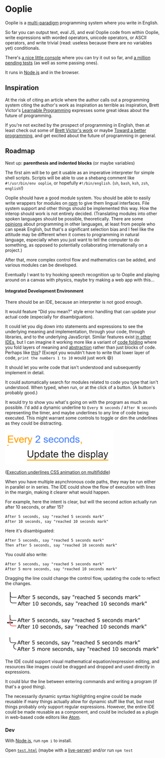 
# Ooplie

Ooplie is a [multi-paradigm][] programming system where you write in English.

<!-- An NLP system? https://en.wikipedia.org/wiki/Natural_language_programming seems to have a somewhat narrow definition, and https://en.wikipedia.org/wiki/Natural_language_processing is rather broad -->

So far you can output text, eval JS, and eval Ooplie code from within Ooplie,
write expressions with worded operators, unicode operators, or ASCII operators, and
write trivial (read: useless because there are no variables yet) conditionals.

There's [a nice little console][console] where you can try it out so far,
and [a million pending tests][tests] (as well as some passing ones).

It runs in [Node.js][] and in the browser.

## Inspiration

At the risk of citing an article where the author calls out a programming system citing the author's work as inspiration as terrible as inspiration,
Brett Victor's [Learnable Programming][] expresses some great ideas about the future of programming.

If you're not excited by the prospect of programming in English,
then at least check out some of [Brett Victor's work][]
or maybe [Toward a better programming][],
and get excited about the future of programming in general.

<!-- 
There's a project called [EVE][] that looks interesting.
I'll have to try [it](https://github.com/witheve/Eve) out and see what it's like.

Could gather some quotes here and relate them to the project:

#### Quotes

> I think the next big step in terms of removing incidental complexity in code will come from automatically managing time. The implications of which would be tremendous for our ability to cleanly express intent.

([Toward a better programming][])

Ooplie will have an expressive and rather comprehensive time module.
-->


## Roadmap

Next up: **parenthesis and indented blocks** (or maybe variables)

The first aim will be to get it usable as an imperative interpreter for simple shell scripts.
Scripts will be able to use a shebang comment like `#!/usr/bin/env ooplie`, or hopefully `#!/bin/english`. (`sh`, `bash`, `ksh`, `zsh`, `english`!)

Ooplie should have a good module system.
You should be able to easily write wrappers for modules on [npm][] to give them lingual interfaces.
File system support and other things should be implemented this way.
How the interop should work is not entirely decided.
(Translating modules into other spoken languages should be possible, theoretically.
There are some [opinions][Why are programming languages in English?] about programming in other languages, at least from people who can speak English,
but that's a significant selection bias and I feel like the attitude may be different when it comes to programming in natural language,
especially when you just want to tell the computer to do something,
as opposed to potentially collaborating internationally on a project.)

After that, more complex control flow and mathematics can be added,
and various modules can be developed.

Eventually I want to try hooking speech recognition up to Ooplie
and playing around on a canvas with physics,
maybe try making a web app with this...

#### Integrated Development Environment

There should be an IDE, because an interpreter is not good enough.

It would feature "Did you mean?" style error handling that can update your actual code (especially for disambiguation).

It could let you dig down into statements and expressions to see the underlying meaning and implementation, through your code, through libraries, and to the underlying JavaScript.
Similar features exist [in other IDEs][Peek Definition], but I can imagine it working more like a variant of [code folding][] where you fold layers of meaning and [abstraction][] rather than just blocks of code.
Perhaps like [this][IP levels of detail]?
(Except you wouldn't have to write that lower layer of code, `print the numbers 1 to 10` would just work :smile:)

It should let you write code that isn't understood
and subsequently implement in detail.

It could automatically search for modules related to code you type that isn't understood.
When typed, when run, or at the click of a button.
(A button's probably good.)

It would try to show you what's going on with the program as much as possible.
I'd add a dynamic underline to `Every N seconds` / `After N seconds` representing the timer, and maybe underlines to any line of code being executed.
This might warrant some controls to toggle or dim the underlines as they could be distracting.
<!-- I've never gotten [Light Table][]'s live connection features to work on a real project, but they look cool. -->

![Execution underlines](./execution-underlines.gif)

([Execution underlines CSS animation on multifiddle](http://multifiddle.ml/#execution-underlines))

When you have multiple asynchronous code paths,
they may be run either in parallel or in series.
The IDE could show the flow of execution with lines in the margin, making it clearer what would happen.

<!-- Insert larger example of control flow indicators here? -->

For example, here the intent is clear, but will the second action actually run after 10 seconds, or after 15?
```
After 5 seconds, say "reached 5 seconds mark"
After 10 seconds, say "reached 10 seconds mark"
```

Here it's disambiguated:
```
After 5 seconds, say "reached 5 seconds mark"
Then after 5 seconds, say "reached 10 seconds mark"
```

You could also write:
```
After 5 seconds, say "reached 5 seconds mark"
After 5 more seconds, say "reached 10 seconds mark"
```

Dragging the line could change the control flow, updating the code to reflect the changes.

![Control flow indication mockup](./control-flow-indication-mockup.png)


The IDE could support visual mathematical equation/expression editing, and resources like images could be dragged and dropped and used directly in expressions.

It could blur the line between entering commands and writing a program (if that's a good thing).

The necessarily dynamic syntax highlighting engine could be made reusable if many things actually allow for dynamic stuff like that, but most things probably only support regular expressions.
However, the entire IDE could be made reusable as a component,
and could be included as a plugin in web-based code editors like [Atom][].


### Dev

With [Node.js][], run `npm i` to install.

Open [`test.html`][tests] (maybe with a [live-server][])
and/or run `npm test`


[multi-paradigm]: https://en.wikipedia.org/wiki/Programming_paradigm "Programming paradigm - Wikipedia"
[abstraction]: https://en.wikipedia.org/wiki/Abstraction_(computer_science) "Abstraction (computer science) - Wikipedia"
[code folding]: https://en.wikipedia.org/wiki/Code_folding "Code folding - Wikipedia"
[IP levels of detail]: https://en.wikipedia.org/wiki/Intentional_programming#Levels_of_detail "\"Levels of detail\" in Intentional programming - Wikipedia"
[Why are programming languages in English?]: https://www.reddit.com/r/explainlikeimfive/comments/1ugrcl/eli5_why_are_programming_languages_in_english/
[console]: http://1j01.github.io/ooplie/dooplie/
[tests]: ./test.html
[npm]: https://www.npmjs.com/
[live-server]: https://www.npmjs.com/package/live-server
[Node.js]: https://nodejs.org/
[Light Table]: http://lighttable.com/
[Atom]: https://atom.io/
[Learnable Programming]: http://worrydream.com/LearnableProgramming/
[Brett Victor's work]: http://worrydream.com/
[Toward a better programming]: http://www.chris-granger.com/2014/03/27/toward-a-better-programming/
[EVE]: http://eve-lang.com/
[Peek Definition]: https://msdn.microsoft.com/en-us/library/dn160178.aspx
